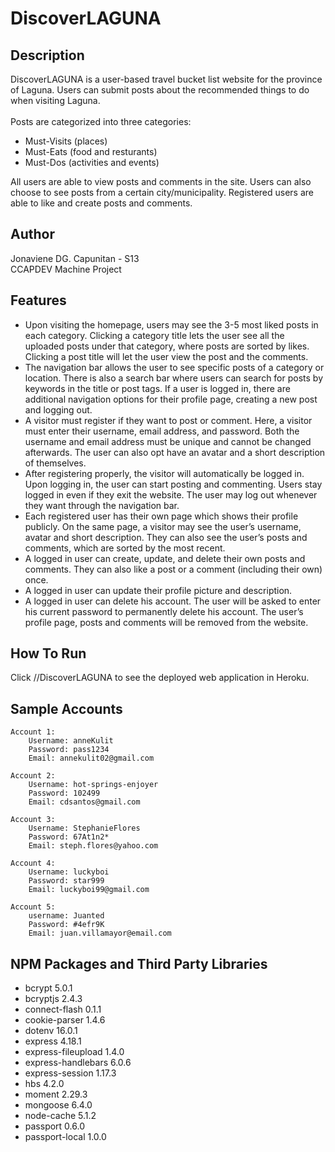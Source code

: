 # DiscoverLAGUNA

## Description
DiscoverLAGUNA is a user-based travel bucket list website for the province of Laguna. Users can submit posts about the recommended things to do when visiting Laguna.<br /> <br />
Posts are categorized into three categories:
+ Must-Visits (places)
+ Must-Eats (food and resturants)
+ Must-Dos (activities and events)

All users are able to view posts and comments in the site. Users can also choose to see posts from a certain city/municipality. Registered users are able to like and create posts and comments.

## Author
Jonaviene DG. Capunitan - S13  <br />
CCAPDEV Machine Project

## Features
+ Upon visiting the homepage, users may see the 3-5 most liked posts in each category. Clicking a category title lets the user see all the uploaded posts under that category, where posts are sorted by likes. Clicking a post title will let the user view the post and the comments.
+ The navigation bar allows the user to see specific posts of a category or location. There is also a search bar where users can search for posts by keywords in the title or post tags. If a user is logged in, there are additional navigation options for their profile page, creating a new post and logging out.
+ A visitor must register if they want to post or comment. Here, a visitor must enter their username, email address, and password. Both the username and email address must be unique and cannot be changed afterwards. The user can also opt have an avatar and a short description of themselves.
+ After registering properly, the visitor will automatically be logged in.
Upon logging in, the user can start posting and commenting. Users stay logged in even if they exit the website. The user may log out whenever they want through the navigation bar.
+ Each registered user has their own page which shows their profile publicly. On the same page, a visitor may see the user’s username, avatar and short description. They can also see the user’s posts and comments, which are sorted by the most recent.
+ A logged in user can create, update, and delete their own posts and comments. They can also like a post or a comment (including their own) once.
+ A logged in user can update their profile picture and description.
+ A logged in user can delete his account. The user will be asked to enter his current password to permanently delete his account. The user’s profile page, posts and comments will be removed from the website.

## How To Run
Click //DiscoverLAGUNA to see the deployed web application in Heroku.

## Sample Accounts
```text
Account 1: 
	Username: anneKulit 
	Password: pass1234 
	Email: annekulit02@gmail.com
```
```text
Account 2:
	Username: hot-springs-enjoyer
	Password: 102499
	Email: cdsantos@gmail.com
```
```text
Account 3:
	Username: StephanieFlores
	Password: 67At1n2*
	Email: steph.flores@yahoo.com
```
```text
Account 4:
	Username: luckyboi
	Password: star999
	Email: luckyboi99@gmail.com
```
```text
Account 5:
	username: Juanted
	Password: #4efr9K
	Email: juan.villamayor@email.com
```

## NPM Packages and Third Party Libraries
+ bcrypt 5.0.1
+ bcryptjs 2.4.3
+ connect-flash 0.1.1
+ cookie-parser 1.4.6
+ dotenv 16.0.1
+ express 4.18.1
+ express-fileupload 1.4.0
+ express-handlebars 6.0.6
+ express-session 1.17.3
+ hbs 4.2.0
+ moment 2.29.3
+ mongoose 6.4.0
+ node-cache 5.1.2
+ passport 0.6.0
+ passport-local 1.0.0
